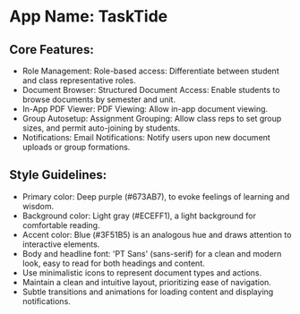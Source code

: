 # **App Name**: TaskTide

## Core Features:

- Role Management: Role-based access: Differentiate between student and class representative roles.
- Document Browser: Structured Document Access: Enable students to browse documents by semester and unit.
- In-App PDF Viewer: PDF Viewing: Allow in-app document viewing.
- Group Autosetup: Assignment Grouping: Allow class reps to set group sizes, and permit auto-joining by students.
- Notifications: Email Notifications: Notify users upon new document uploads or group formations.

## Style Guidelines:

- Primary color: Deep purple (#673AB7), to evoke feelings of learning and wisdom.
- Background color: Light gray (#ECEFF1), a light background for comfortable reading.
- Accent color: Blue (#3F51B5) is an analogous hue and draws attention to interactive elements.
- Body and headline font: 'PT Sans' (sans-serif) for a clean and modern look, easy to read for both headings and content.
- Use minimalistic icons to represent document types and actions.
- Maintain a clean and intuitive layout, prioritizing ease of navigation.
- Subtle transitions and animations for loading content and displaying notifications.